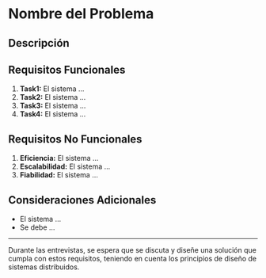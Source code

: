 #  Nombre del Problema

## Descripción


## Requisitos Funcionales

1. **Task1:** El sistema ...
2. **Task2:** El sistema ...
3. **Task3:** El sistema ...
4. **Task4:** El sistema ...

## Requisitos No Funcionales

1. **Eficiencia:** El sistema ...
2. **Escalabilidad:** El sistema ...
3. **Fiabilidad:** El sistema ...

## Consideraciones Adicionales

- El sistema ...
- Se debe ...

---

Durante las entrevistas, se espera que se discuta y diseñe una solución que cumpla con estos requisitos, teniendo en cuenta los principios de diseño de sistemas distribuidos.


